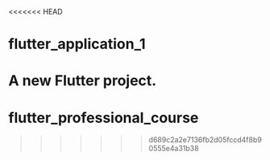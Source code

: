 <<<<<<< HEAD
# flutter_application_1

A new Flutter project.
=======
# flutter_professional_course
>>>>>>> d689c2a2e7136fb2d05fccd4f8b90555e4a31b38
